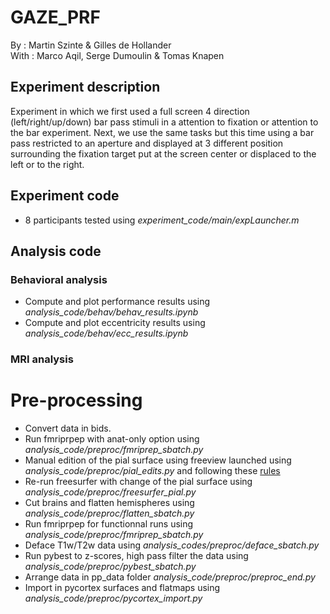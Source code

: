 # GAZE_PRF

By : Martin Szinte & Gilles de Hollander<br/>
With : Marco Aqil, Serge Dumoulin & Tomas Knapen<br/>

## Experiment description
Experiment in which we first used a full screen 4 direction (left/right/up/down)
bar pass stimuli in a attention to fixation or attention to the bar experiment.
Next, we use the same tasks but this time using a bar pass restricted to an aperture and 
displayed at 3 different position surrounding the fixation target put at the screen center 
or displaced to the left or to the right.<br/>

## Experiment code
* 8 participants tested using _experiment_code/main/expLauncher.m_

## Analysis code

### Behavioral analysis
* Compute and plot performance results using _analysis_code/behav/behav_results.ipynb_
* Compute and plot eccentricity results using _analysis_code/behav/ecc_results.ipynb_

### MRI analysis

# Pre-processing
* Convert data in bids.<br/>
* Run fmriprpep with anat-only option using _analysis_code/preproc/fmriprep_sbatch.py_<br/>
* Manual edition of the pial surface using freeview launched using _analysis_code/preproc/pial_edits.py_ and following these [rules](http://surfer.nmr.mgh.harvard.edu/fswiki/FsTutorial/PialEditsV6.0)<br/>
* Re-run freesurfer with change of the pial surface using _analysis_code/preproc/freesurfer_pial.py_<br/>
* Cut brains and flatten hemispheres using _analysis_code/preproc/flatten_sbatch.py_<br/>
* Run fmriprpep for functionnal runs using _analysis_code/preproc/fmriprep_sbatch.py_<br/>
* Deface T1w/T2w data using _analysis_codes/preproc/deface_sbatch.py_<br/>
* Run pybest to z-scores, high pass filter the data using _analysis_code/preproc/pybest_sbatch.py_<br/>
* Arrange data in pp_data folder _analysis_code/preproc/preproc_end.py_<br/>
* Import in pycortex surfaces and flatmaps using _analysis_code/preproc/pycortex_import.py_<br/>



